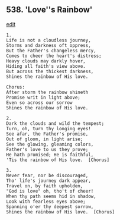 
## 538.  'Love''s Rainbow'
[edit](https://docs.google.com/document/d/1eJGSTbldV3zFGiWuZ8b2hQVKeTIgueGw/edit?mode=html)



    1.
    Life is not a cloudless journey,
    Storms and darkness oft oppress,
    But the Father's changeless mercy,
    Comes to cheer the heart's distress;
    Heavy clouds may darkly hover,
    Hiding all faith's view above.
    But across the thickest darkness,
    Shines the rainbow of His love.

    Chorus:
    After storm the rainbow shineth
    Promise writ in light above;
    Even so across our sorrow
    Shines the rainbow of His love.

    2.
    Dark the clouds and wild the tempest;
    Turn, oh, turn thy longing eyes!
    See afar, the Father's promise,
    Out of gloom, in light arise;
    See the glowing, gleaming colors,
    Father's love to us they prove;
    He hath promised; He is faithful,
    'Tis the rainbow of His love.  [Chorus]

    3.
    Never fear, nor be discouraged,
    Tho' life's journey dark appear,
    Travel on, by faith upholden,
    "God is love" oh, tho't of cheer!
    When thy path seems hid in shadow,
    Look with fearless eyes above;
    Spanning o'er thy deepest sorrow, 
    Shines the rainbow of His love.  [Chorus]
